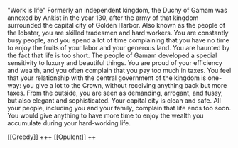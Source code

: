 "Work is life"
Formerly an independent kingdom, the Duchy of Gamam was annexed by Ankist in the year 130, after the army of that kingdom surrounded the capital city of Golden Harbor. Also known as the people of the lobster, you are skilled tradesmen and hard workers. You are constantly busy people, and you spend a lot of time complaining that you have no time to enjoy the fruits of your labor and your generous land. You are haunted by the fact that life is too short. The people of Gamam developed a special sensitivity to luxury and beautiful things. You are proud of your efficiency and wealth, and you often complain that you pay too much in taxes. You feel that your relationship with the central government of the kingdom is one-way: you give a lot to the Crown, without receiving anything back but more taxes. From the outside, you are seen as demanding, arrogant, and fussy, but also elegant and sophisticated. Your capital city is clean and safe. All your people, including you and your family, complain that life ends too soon. You would give anything to have more time to enjoy the wealth you accumulate during your hard-working life.

[[Greedy]] +++
[[Opulent]] ++